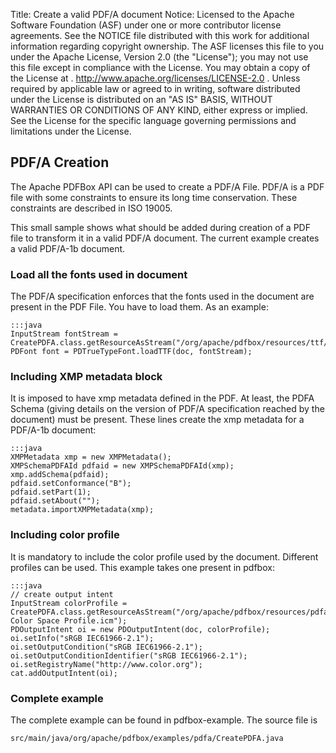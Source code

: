Title:     Create a valid PDF/A document
Notice:    Licensed to the Apache Software Foundation (ASF) under one
           or more contributor license agreements.  See the NOTICE file
           distributed with this work for additional information
           regarding copyright ownership.  The ASF licenses this file
           to you under the Apache License, Version 2.0 (the
           "License"); you may not use this file except in compliance
           with the License.  You may obtain a copy of the License at
           .
             http://www.apache.org/licenses/LICENSE-2.0
           .
           Unless required by applicable law or agreed to in writing,
           software distributed under the License is distributed on an
           "AS IS" BASIS, WITHOUT WARRANTIES OR CONDITIONS OF ANY
           KIND, either express or implied.  See the License for the
           specific language governing permissions and limitations
           under the License.

## PDF/A Creation

The Apache PDFBox API can be used to create a PDF/A File. PDF/A is a PDF file with some constraints to ensure its 
long time conservation. These constraints are described in ISO 19005.

This small sample shows what should be added during creation of a PDF file to transform it in a valid PDF/A 
document. The current example creates a valid PDF/A-1b document.

### Load all the fonts used in document

The PDF/A specification enforces that the fonts used in the document are present in the PDF File. You
have to load them. As an example:

	:::java
	InputStream fontStream = CreatePDFA.class.getResourceAsStream("/org/apache/pdfbox/resources/ttf/ArialMT.ttf");
	PDFont font = PDTrueTypeFont.loadTTF(doc, fontStream);

### Including XMP metadata block

It is imposed to have xmp metadata defined in the PDF. At least, the PDFA Schema (giving details on the version
of PDF/A specification reached by the document) must be present. These lines create the xmp metadata for a
PDF/A-1b document:

	:::java
	XMPMetadata xmp = new XMPMetadata();
	XMPSchemaPDFAId pdfaid = new XMPSchemaPDFAId(xmp);
	xmp.addSchema(pdfaid);
	pdfaid.setConformance("B");
	pdfaid.setPart(1);
	pdfaid.setAbout("");
	metadata.importXMPMetadata(xmp);

### Including color profile

It is mandatory to include the color profile used by the document. Different profiles can be used. This 
example takes one present in pdfbox:

	:::java
	// create output intent
	InputStream colorProfile = CreatePDFA.class.getResourceAsStream("/org/apache/pdfbox/resources/pdfa/sRGB Color Space Profile.icm");
	PDOutputIntent oi = new PDOutputIntent(doc, colorProfile); 
	oi.setInfo("sRGB IEC61966-2.1"); 
	oi.setOutputCondition("sRGB IEC61966-2.1"); 
	oi.setOutputConditionIdentifier("sRGB IEC61966-2.1"); 
	oi.setRegistryName("http://www.color.org"); 
	cat.addOutputIntent(oi);

### Complete example

The complete example can be found in pdfbox-example. The source file is

	src/main/java/org/apache/pdfbox/examples/pdfa/CreatePDFA.java

